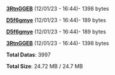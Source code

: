 [**3RtnGGEB**](/data/3RtnGGEB.txt) (12/01/23 - 16:44)- 1398 bytes

[**D5f6gmye**](/data/D5f6gmye.txt) (12/01/23 - 16:44)- 189 bytes

[**D5f6gmye**](/data/D5f6gmye.txt) (12/01/23 - 16:44)- 189 bytes

[**3RtnGGEB**](/data/3RtnGGEB.txt) (12/01/23 - 16:44)- 1398 bytes

**Total Datas**: 3997

**Total Size**: 24.72 MB / 24.7 MB